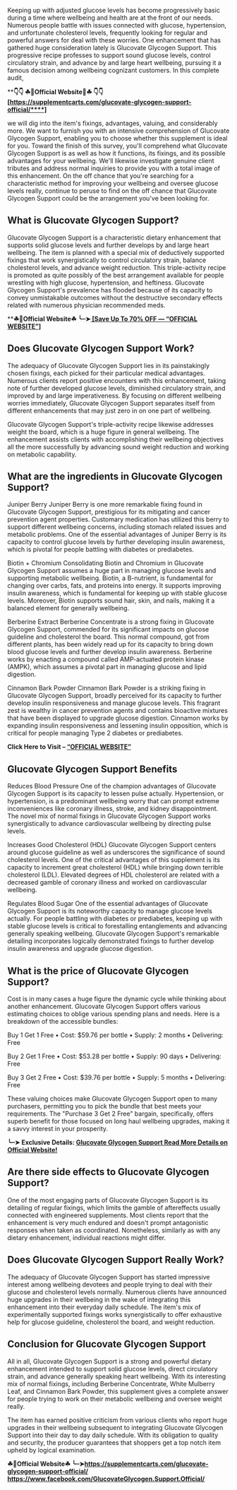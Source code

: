 Keeping up with adjusted glucose levels has become progressively basic during a time where wellbeing and health are at the front of our needs. Numerous people battle with issues connected with glucose, hypertension, and unfortunate cholesterol levels, frequently looking for regular and powerful answers for deal with these worries. One enhancement that has gathered huge consideration lately is Glucovate Glycogen Support. This progressive recipe professes to support sound glucose levels, control circulatory strain, and advance by and large heart wellbeing, pursuing it a famous decision among wellbeing cognizant customers. In this complete audit,


****👇👇 ☘📣Official Website📣☘ 👇👇**
**[**https://supplementcarts.com/glucovate-glycogen-support-official/****]****

we will dig into the item's fixings, advantages, valuing, and considerably more. We want to furnish you with an intensive comprehension of Glucovate Glycogen Support, enabling you to choose whether this supplement is ideal for you. Toward the finish of this survey, you'll comprehend what Glucovate Glycogen Support is as well as how it functions, its fixings, and its possible advantages for your wellbeing. We'll likewise investigate genuine client tributes and address normal inquiries to provide you with a total image of this enhancement. On the off chance that you're searching for a characteristic method for improving your wellbeing and oversee glucose levels really, continue to peruse to find on the off chance that Glucovate Glycogen Support could be the arrangement you've been looking for.


## What is Glucovate Glycogen Support?

Glucovate Glycogen Support is a characteristic dietary enhancement that supports solid glucose levels and further develops by and large heart wellbeing. The item is planned with a special mix of deductively supported fixings that work synergistically to control circulatory strain, balance cholesterol levels, and advance weight reduction. This triple-activity recipe is promoted as quite possibly of the best arrangement available for people wrestling with high glucose, hypertension, and heftiness. Glucovate Glycogen Support's prevalence has flooded because of its capacity to convey unmistakable outcomes without the destructive secondary effects related with numerous physician recommended meds.

****☘📣Official Website☘ ╰┈➤[ [Save Up To 70% OFF — “OFFICIAL WEBSITE”]](https://supplementcarts.com/glucovate-glycogen-support-official/)**

## Does Glucovate Glycogen Support Work?

The adequacy of Glucovate Glycogen Support lies in its painstakingly chosen fixings, each picked for their particular medical advantages. Numerous clients report positive encounters with this enhancement, taking note of further developed glucose levels, diminished circulatory strain, and improved by and large imperativeness. By focusing on different wellbeing worries immediately, Glucovate Glycogen Support separates itself from different enhancements that may just zero in on one part of wellbeing.

Glucovate Glycogen Support's triple-activity recipe likewise addresses weight the board, which is a huge figure in general wellbeing. The enhancement assists clients with accomplishing their wellbeing objectives all the more successfully by advancing sound weight reduction and working on metabolic capability. 


## What are the ingredients in Glucovate Glycogen Support?

Juniper Berry
Juniper Berry is one more remarkable fixing found in Glucovate Glycogen Support, prestigious for its mitigating and cancer prevention agent properties. Customary medication has utilized this berry to support different wellbeing concerns, including stomach related issues and metabolic problems. One of the essential advantages of Juniper Berry is its capacity to control glucose levels by further developing insulin awareness, which is pivotal for people battling with diabetes or prediabetes.

Biotin + Chromium
Consolidating Biotin and Chromium in Glucovate Glycogen Support assumes a huge part in managing glucose levels and supporting metabolic wellbeing. Biotin, a B-nutrient, is fundamental for changing over carbs, fats, and proteins into energy. It supports improving insulin awareness, which is fundamental for keeping up with stable glucose levels. Moreover, Biotin supports sound hair, skin, and nails, making it a balanced element for generally wellbeing.

Berberine Extract
Berberine Concentrate is a strong fixing in Glucovate Glycogen Support, commended for its significant impacts on glucose guideline and cholesterol the board. This normal compound, got from different plants, has been widely read up for its capacity to bring down blood glucose levels and further develop insulin awareness. Berberine works by enacting a compound called AMP-actuated protein kinase (AMPK), which assumes a pivotal part in managing glucose and lipid digestion.

Cinnamon Bark Powder
Cinnamon Bark Powder is a striking fixing in Glucovate Glycogen Support, broadly perceived for its capacity to further develop insulin responsiveness and manage glucose levels. This fragrant zest is wealthy in cancer prevention agents and contains bioactive mixtures that have been displayed to upgrade glucose digestion. Cinnamon works by expanding insulin responsiveness and lessening insulin opposition, which is critical for people managing Type 2 diabetes or prediabetes.

**Click Here to Visit – [“OFFICIAL WEBSITE”](https://supplementcarts.com/glucovate-glycogen-support-official/)**

## Glucovate Glycogen Support Benefits

Reduces Blood Pressure
One of the champion advantages of Glucovate Glycogen Support is its capacity to lessen pulse actually. Hypertension, or hypertension, is a predominant wellbeing worry that can prompt extreme inconveniences like coronary illness, stroke, and kidney disappointment. The novel mix of normal fixings in Glucovate Glycogen Support works synergistically to advance cardiovascular wellbeing by directing pulse levels.

Increases Good Cholesterol (HDL)
Glucovate Glycogen Support centers around glucose guideline as well as underscores the significance of sound cholesterol levels. One of the critical advantages of this supplement is its capacity to increment great cholesterol (HDL) while bringing down terrible cholesterol (LDL). Elevated degrees of HDL cholesterol are related with a decreased gamble of coronary illness and worked on cardiovascular wellbeing.

Regulates Blood Sugar
One of the essential advantages of Glucovate Glycogen Support is its noteworthy capacity to manage glucose levels actually. For people battling with diabetes or prediabetes, keeping up with stable glucose levels is critical to forestalling entanglements and advancing generally speaking wellbeing. Glucovate Glycogen Support's remarkable detailing incorporates logically demonstrated fixings to further develop insulin awareness and upgrade glucose digestion.


## What is the price of Glucovate Glycogen Support?

Cost is in many cases a huge figure the dynamic cycle while thinking about another enhancement. Glucovate Glycogen Support offers various estimating choices to oblige various spending plans and needs. Here is a breakdown of the accessible bundles:

Buy 1 Get 1 Free
•	Cost: $59.76 per bottle
•	Supply: 2 months
•	Delivering: Free

Buy 2 Get 1 Free
•	Cost: $53.28 per bottle
•	Supply: 90 days
•	Delivering: Free

Buy 3 Get 2 Free
•	Cost: $39.76 per bottle
•	Supply: 5 months
•	Delivering: Free

These valuing choices make Glucovate Glycogen Support open to many purchasers, permitting you to pick the bundle that best meets your requirements. The "Purchase 3 Get 2 Free" bargain, specifically, offers superb benefit for those focused on long haul wellbeing upgrades, making it a savvy interest in your prosperity.

**╰┈➤ Exclusive Details: [Glucovate Glycogen Support  Read More Details on Official Website!](https://supplementcarts.com/glucovate-glycogen-support-official/)**

## Are there side effects to Glucovate Glycogen Support?

One of the most engaging parts of Glucovate Glycogen Support is its detailing of regular fixings, which limits the gamble of aftereffects usually connected with engineered supplements. Most clients report that the enhancement is very much endured and doesn't prompt antagonistic responses when taken as coordinated. Nonetheless, similarly as with any dietary enhancement, individual reactions might differ.


## Does Glucovate Glycogen Support Really Work?

The adequacy of Glucovate Glycogen Support has started impressive interest among wellbeing devotees and people trying to deal with their glucose and cholesterol levels normally. Numerous clients have announced huge upgrades in their wellbeing in the wake of integrating this enhancement into their everyday daily schedule. The item's mix of experimentally supported fixings works synergistically to offer exhaustive help for glucose guideline, cholesterol the board, and weight reduction.


## Conclusion for Glucovate Glycogen Support

All in all, Glucovate Glycogen Support is a strong and powerful dietary enhancement intended to support solid glucose levels, direct circulatory strain, and advance generally speaking heart wellbeing. With its interesting mix of normal fixings, including Berberine Concentrate, White Mulberry Leaf, and Cinnamon Bark Powder, this supplement gives a complete answer for people trying to work on their metabolic wellbeing and oversee weight really.

The item has earned positive criticism from various clients who report huge upgrades in their wellbeing subsequent to integrating Glucovate Glycogen Support into their day to day daily schedule. With its obligation to quality and security, the producer guarantees that shoppers get a top notch item upheld by logical examination.

****☘📣Official Website☘ ╰┈➤https://supplementcarts.com/glucovate-glycogen-support-official/**
**https://www.facebook.com/GlucovateGlycogen.Support.Official/****
